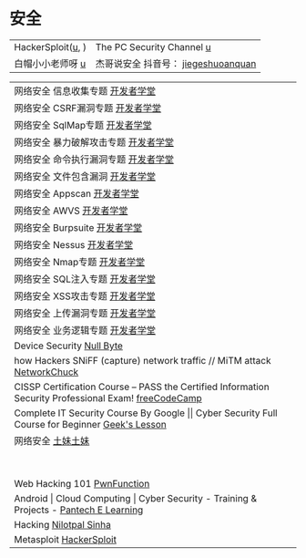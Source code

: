 # 安全

|                                                                                   |                                                                                                                                        |
| --------------------------------------------------------------------------------- | -------------------------------------------------------------------------------------------------------------------------------------- |
| HackerSploit([u](https://www.youtube.com/c/HackerSploit/playlists), )             | The PC Security Channel [u](https://www.youtube.com/c/thepcsecuritychannel/playlists)                                                  |
| 白帽小小老师呀 [u](https://www.youtube.com/channel/UCqpqqy8k41\_nOXnJ0b-\_5Uw/playlists) | 杰哥说安全 抖音号： [jiegeshuoanquan](https://www.douyin.com/user/MS4wLjABAAAA7Ttkvbtj39tpCoqQpHHnAPHLTgtumCAPK44vtHQYRpmMSdO2TjbAUCs8gEbYYwPS) |

|                                                                                                                                                                     |
| ------------------------------------------------------------------------------------------------------------------------------------------------------------------- |
| 网络安全 信息收集专题 [开发者学堂](https://www.youtube.com/playlist?list=PLGmd9-PCMLhYJR-fiOKmkAX9OPWsZDNXJ)                                                                       |
| 网络安全 CSRF漏洞专题 [开发者学堂](https://www.youtube.com/playlist?list=PLGmd9-PCMLhbWQD8ZNdMUDq30DAhAZSCu)                                                                     |
| 网络安全 SqlMap专题 [开发者学堂](https://www.youtube.com/playlist?list=PLGmd9-PCMLhbcKMJYdV1QE6ecj84tUxi0)                                                                     |
| 网络安全 暴力破解攻击专题 [开发者学堂](https://www.youtube.com/playlist?list=PLGmd9-PCMLhYflkaW56JEZ\_UUhKQUUJG2)                                                                    |
| 网络安全 命令执行漏洞专题 [开发者学堂](https://www.youtube.com/playlist?list=PLGmd9-PCMLhZGatHaiKFy3lqxv9xLM7OJ)                                                                     |
| 网络安全 文件包含漏洞 [开发者学堂](https://www.youtube.com/playlist?list=PLGmd9-PCMLhaYieToRIqXmX3UfylNIak0)                                                                       |
| 网络安全 Appscan [开发者学堂](https://www.youtube.com/playlist?list=PLGmd9-PCMLhYEjOHRkvVhRqn296etAeUC)                                                                      |
| 网络安全 AWVS [开发者学堂](https://www.youtube.com/playlist?list=PLGmd9-PCMLhaRKsbv2bw0xW-UjBe6JKWi)                                                                         |
| 网络安全 Burpsuite [开发者学堂](https://www.youtube.com/playlist?list=PLGmd9-PCMLhbp24I-ksKsdHtYrXTsUqIa)                                                                    |
| 网络安全 Nessus [开发者学堂](https://www.youtube.com/playlist?list=PLGmd9-PCMLhaIqNxZBYJca8giZdm\_u1pe)                                                                      |
| 网络安全 Nmap专题 [开发者学堂](https://www.youtube.com/playlist?list=PLGmd9-PCMLhbKWaZoZ83Lq6xa0TK\_XslC)                                                                      |
| 网络安全 SQL注入专题 [开发者学堂](https://www.youtube.com/playlist?list=PLGmd9-PCMLhbektcoFGW7VJ9huFMm9JMt)                                                                      |
| 网络安全 XSS攻击专题 [开发者学堂](https://www.youtube.com/playlist?list=PLGmd9-PCMLhapNd5PvM6OGogX3x61fDwQ)                                                                      |
| 网络安全 上传漏洞专题 [开发者学堂](https://www.youtube.com/playlist?list=PLGmd9-PCMLhapOQ4ypGSU3EfPxOe5lRM1)                                                                       |
| 网络安全 业务逻辑专题 [开发者学堂](https://www.youtube.com/playlist?list=PLGmd9-PCMLhaeC1bf85b3fG2Yu-JRY2aE)                                                                       |
| Device Security [Null Byte](https://www.youtube.com/playlist?list=PL4zzNO1AFRUl0qgcS61Z0imQfiRAMxCt0)                                                               |
| how Hackers SNiFF (capture) network traffic // MiTM attack [NetworkChuck](https://www.youtube.com/watch?v=-rSqbgI7oZM)                                              |
| CISSP Certification Course – PASS the Certified Information Security Professional Exam! [freeCodeCamp](https://www.youtube.com/watch?v=M1\_v5HBVHWo)                |
| Complete IT Security Course By Google \|\| Cyber Security Full Course for Beginner [Geek's Lesson](https://www.youtube.com/watch?v=6MYF6Zo6i6A)                     |
| 网络安全 [土妹土妹](https://www.youtube.com/playlist?list=PLeRPcJf8vjt0pbMX4pnEbTzcId23psvFY)                                                                               |
|                                                                                                                                                                     |
|                                                                                                                                                                     |
|                                                                                                                                                                     |
|                                                                                                                                                                     |
|                                                                                                                                                                     |
|                                                                                                                                                                     |
|                                                                                                                                                                     |
|                                                                                                                                                                     |
| Web Hacking 101 [PwnFunction](https://www.youtube.com/playlist?list=PLI\_rLWXMqpSl\_TqX9bbisW-d7tDqcVvOJ)                                                           |
| Android \| Cloud Computing \| Cyber Security - Training & Projects - [Pantech E Learning](https://www.youtube.com/playlist?list=PLMVm21xCcvZeA5lBXNmVSHIEx12YBl6b1) |
| Hacking [Nilotpal Sinha](https://www.youtube.com/playlist?list=PL7pHMzBbqW092E3-20m5NOJKRr4aBxXfw)                                                                  |
| Metasploit [HackerSploit](https://www.youtube.com/playlist?list=PLBf0hzazHTGN31ZPTzBbk70bohTYT7HSm)                                                                 |

